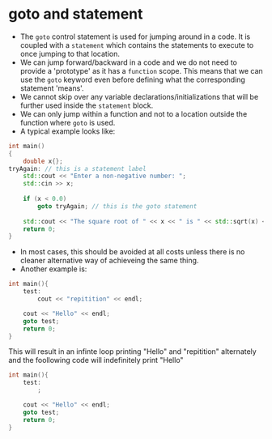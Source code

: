 # goto and statement

* The `goto` control statement is used for jumping around in a code. It is coupled with a `statement` which contains the statements to execute to once jumping to that location.
* We can jump forward/backward in a code and we do not need to provide a 'prototype' as it has a `function` scope. This means that we can use the `goto` keyword even before defining what the corresponding statement 'means'.
* We cannot skip over any variable declarations/initializations that will be further used inside the `statement` block.
* We can only jump within a function and not to a location outside the function where `goto` is used.
* A typical example looks like:
```C++
int main()
{
    double x{};
tryAgain: // this is a statement label
    std::cout << "Enter a non-negative number: "; 
    std::cin >> x;
 
    if (x < 0.0)
        goto tryAgain; // this is the goto statement
 
    std::cout << "The square root of " << x << " is " << std::sqrt(x) << '\n';
    return 0;
}
```
* In most cases, this should be avoided at all costs unless there is no cleaner alternative way of achieveing the same thing.
* Another example is:
```C++
int main(){
    test:
        cout << "repitition" << endl;

    cout << "Hello" << endl;
    goto test;
    return 0;
}
```
This will result in an infinte loop printing "Hello" and "repitition" alternately and the foollowing code will indefinitely print "Hello"
```C++
int main(){
    test:
        ;

    cout << "Hello" << endl;
    goto test;
    return 0;
}
```
